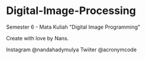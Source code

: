 # Digital-Image-Processing
Semester 6 - Mata Kuliah "Digital Image Programming"

Create with love
by Nans.

Instagram @nandahadymulya
Twiiter @acronymcode
